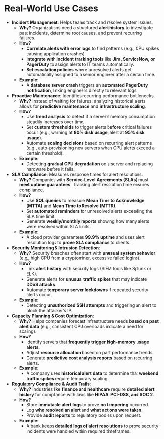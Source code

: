 # Real-World Use Cases

- **Incident Management**: Helps teams track and resolve system issues.
    - **Why?** Organizations need a structured **alert history** to investigate past incidents, determine root causes, and prevent recurring failures.
    - **How?**
        - **Correlate alerts with error logs** to find patterns (e.g., CPU spikes causing application crashes).
        - **Integrate with incident tracking tools** like **Jira, ServiceNow, or PagerDuty** to assign alerts to IT teams automatically.
        - **Set escalation policies** where unresolved alerts get automatically assigned to a senior engineer after a certain time.
    - **Example:**
        - A **database server crash** triggers an **automated PagerDuty notification**, linking engineers directly to relevant logs.
- **Proactive Maintenance**: Identifies recurring performance bottlenecks.
    - **Why?** Instead of waiting for failures, analyzing historical alerts allows for **predictive maintenance** and **infrastructure scaling**.
    - **How?**
        - Use **trend analysis** to detect if a server’s memory consumption steadily increases over time.
        - Set **custom thresholds** to trigger alerts **before** critical failures occur (e.g., warning at **80% disk usage**, alert at **95% disk usage**).
        - Automate **scaling decisions** based on recurring alert patterns (e.g., auto-provisioning new servers when CPU alerts exceed a certain threshold).
    - **Example:**
        - Detecting **gradual CPU degradation** on a server and replacing hardware before it fails.
- **SLA Compliance**: Measures response times for alert resolutions.
    - **Why?** Companies with **Service-Level Agreements (SLAs)** must **meet uptime guarantees**. Tracking alert resolution time ensures compliance.
    - **How?**
        - Use **SQL queries** to measure **Mean Time to Acknowledge (MTTA)** and **Mean Time to Resolve (MTTR)**.
        - Set **automated reminders** for unresolved alerts exceeding the SLA time limit.
        - Generate **weekly/monthly reports** showing how many alerts were resolved within SLA limits.
    - **Example:**
        - A cloud provider guarantees **99.9% uptime** and uses alert resolution logs to **prove SLA compliance** to clients.
- **Security Monitoring & Intrusion Detection**:
    - **Why?** Security breaches often start with **unusual system behavior** (e.g., high CPU from a cryptominer, excessive failed logins).
    - **How?**
        - Link **alert history** with security logs (SIEM tools like Splunk or ELK).
        - Generate alerts for **unusual traffic spikes** that may indicate **DDoS attacks**.
        - Automate **temporary server lockdowns** if repeated security alerts occur.
    - **Example:**
        - Detecting **unauthorized SSH attempts** and triggering an alert to block the attacker’s IP.
- **Capacity Planning & Cost Optimization**:
    - **Why?** Helps companies forecast infrastructure needs **based on past alert data** (e.g., consistent CPU overloads indicate a need for scaling).
    - **How?**
        - Identify servers that **frequently trigger high-memory usage alerts**.
        - Adjust **resource allocation** based on past performance trends.
        - Generate **predictive cost analysis reports** based on recurring alerts.
    - **Example:**
        - A company uses **historical alert data** to determine that **weekend traffic spikes** require temporary scaling.
- **Regulatory Compliance & Audit Trails**:
    - **Why?** Industries like **finance and healthcare** require **detailed alert history** for compliance with laws like **HIPAA, PCI-DSS, and SOC 2**.
    - **How?**
        - Store **immutable alert logs** to prove **no tampering** occurred.
        - Log **who resolved an alert** and **what actions were taken**.
        - Provide **audit reports** to regulatory bodies upon request.
    - **Example:**
        - A bank keeps **detailed logs of alert resolutions** to prove security incidents were handled within required timeframes.